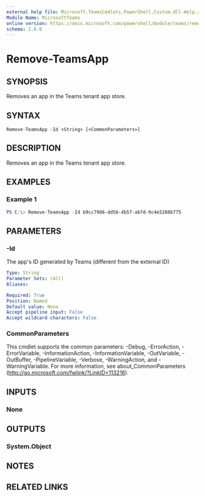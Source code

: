 ```yaml
---
external help file: Microsoft.TeamsCmdlets.PowerShell.Custom.dll-Help.xml
Module Name: MicrosoftTeams
online version: https://docs.microsoft.com/powershell/module/teams/remove-teamsapp
schema: 2.0.0
---
```


# Remove-TeamsApp

## SYNOPSIS
Removes an app in the Teams tenant app store.

## SYNTAX

```
Remove-TeamsApp -Id <String> [<CommonParameters>]
```

## DESCRIPTION
Removes an app in the Teams tenant app store.

## EXAMPLES

### Example 1
```powershell
PS C:\> Remove-TeamsApp -Id b9cc7986-dd56-4b57-ab7d-9c4e5288b775
```

## PARAMETERS

### -Id
The app's ID generated by Teams (different from the external ID)

```yaml
Type: String
Parameter Sets: (All)
Aliases:

Required: True
Position: Named
Default value: None
Accept pipeline input: False
Accept wildcard characters: False
```

### CommonParameters
This cmdlet supports the common parameters: -Debug, -ErrorAction, -ErrorVariable, -InformationAction, -InformationVariable, -OutVariable, -OutBuffer, -PipelineVariable, -Verbose, -WarningAction, and -WarningVariable.
For more information, see about_CommonParameters (http://go.microsoft.com/fwlink/?LinkID=113216).

## INPUTS

### None


## OUTPUTS

### System.Object

## NOTES

## RELATED LINKS
